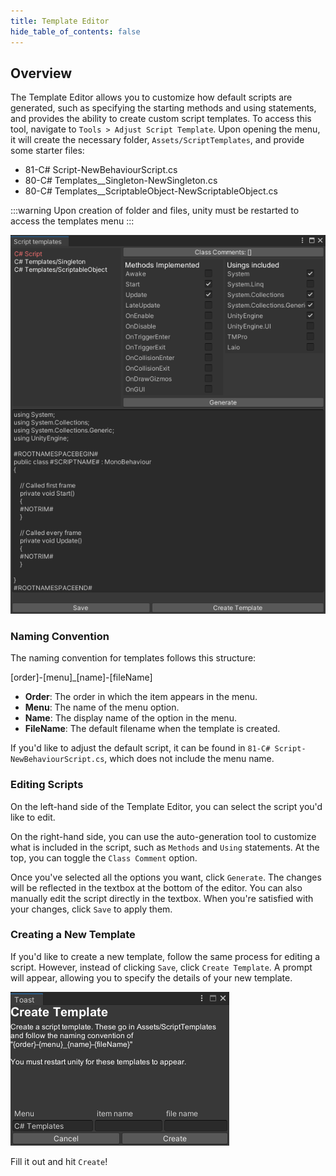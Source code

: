```yaml
---
title: Template Editor
hide_table_of_contents: false
---
```


## Overview

The Template Editor allows you to customize how default scripts are generated, such as specifying the starting methods and using statements, and provides the ability to create custom script templates. To access this tool, navigate to `Tools > Adjust Script Template`. Upon opening the menu, it will create the necessary folder, `Assets/ScriptTemplates`, and provide some starter files:
- 81-C# Script-NewBehaviourScript.cs
- 80-C# Templates__Singleton-NewSingleton.cs
- 80-C# Templates__ScriptableObject-NewScriptableObject.cs

:::warning
Upon creation of folder and files, unity must be restarted to access the templates menu
:::

![alt img](/img/ScriptTemplate.png)

### Naming Convention

The naming convention for templates follows this structure:

[order]-[menu]_[name]-[fileName]

- **Order**: The order in which the item appears in the menu.
- **Menu**: The name of the menu option.
- **Name**: The display name of the option in the menu.
- **FileName**: The default filename when the template is created.

If you'd like to adjust the default script, it can be found in `81-C# Script-NewBehaviourScript.cs`, which does not include the menu name.

### Editing Scripts

On the left-hand side of the Template Editor, you can select the script you'd like to edit.

On the right-hand side, you can use the auto-generation tool to customize what is included in the script, such as `Methods` and `Using` statements. At the top, you can toggle the `Class Comment` option.

Once you've selected all the options you want, click `Generate`. The changes will be reflected in the textbox at the bottom of the editor. You can also manually edit the script directly in the textbox. When you're satisfied with your changes, click `Save` to apply them.

### Creating a New Template

If you'd like to create a new template, follow the same process for editing a script. However, instead of clicking `Save`, click `Create Template`. A prompt will appear, allowing you to specify the details of your new template.

![alt img](/img/CreateTemplate.png)

Fill it out and hit `Create`!



